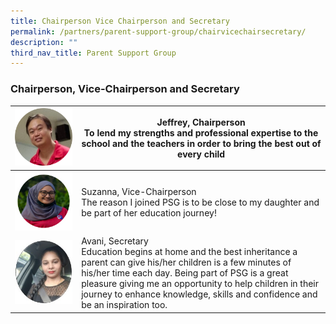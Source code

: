 ```yaml
---
title: Chairperson Vice Chairperson and Secretary
permalink: /partners/parent-support-group/chairvicechairsecretary/
description: ""
third_nav_title: Parent Support Group
---
```

### Chairperson, Vice-Chairperson and Secretary
| ![](/images/PSG/jeffrey.png) | Jeffrey, Chairperson<br>To lend my strengths and professional expertise to the school and the teachers in order to bring the best out of every child| 
| -------- | -------- | 
| ![](/images/PSG/suzanna.png)| Suzanna, Vice-Chairperson<br>The reason I joined PSG is to be close to my daughter and be part of her education journey!    | 
|![](/images/PSG/avanip.jpg)|Avani, Secretary<br>Education begins at home and the best inheritance a parent can give his/her children is a few minutes of his/her time each day. Being part of PSG is a great pleasure giving me an opportunity to help children in their journey to enhance knowledge, skills and confidence and be an inspiration too.
